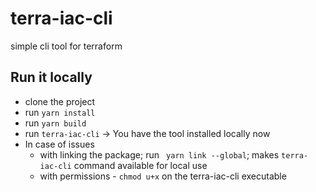 # terra-iac-cli
simple cli tool for terraform 

## Run it locally 
- clone the project 
- run `yarn install`
- run `yarn build`
- run `terra-iac-cli` -> You have the tool installed locally now
- In case of issues 
  - with linking the package; run ` yarn link --global`; makes `terra-iac-cli` command available for local use
  - with permissions - `chmod u+x` on the terra-iac-cli executable
